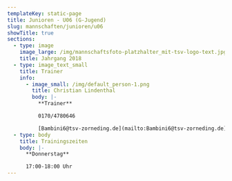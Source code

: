 ```yaml
---
templateKey: static-page
title: Junioren - U06 (G-Jugend)
slug: mannschaften/junioren/u06
showTitle: true
sections:
  - type: image
    image_large: /img/mannschaftsfoto-platzhalter_mit-tsv-logo-text.jpg
    title: Jahrgang 2018
  - type: image_text_small
    title: Trainer
    info:
      - image_small: /img/default_person-1.png
        title: Christian Lindenthal
        body: |-
          **Trainer**

          0170/4780646

          [Bambini6@tsv-zorneding.de](mailto:Bambini6@tsv-zorneding.de)
  - type: body
    title: Trainingszeiten
    body: |-
      **Donnerstag**

      17:00-18:00 Uhr
---
```

